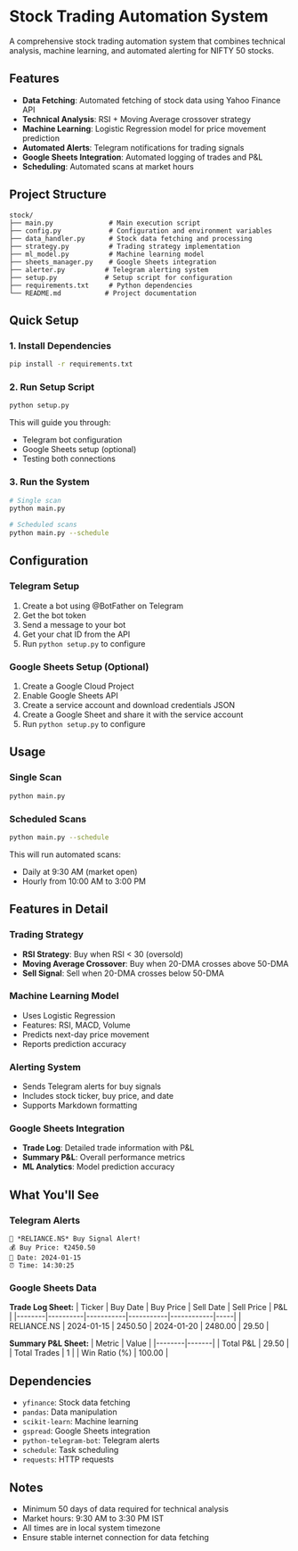 # Stock Trading Automation System

A comprehensive stock trading automation system that combines technical analysis, machine learning, and automated alerting for NIFTY 50 stocks.

## Features

- **Data Fetching**: Automated fetching of stock data using Yahoo Finance API
- **Technical Analysis**: RSI + Moving Average crossover strategy
- **Machine Learning**: Logistic Regression model for price movement prediction
- **Automated Alerts**: Telegram notifications for trading signals
- **Google Sheets Integration**: Automated logging of trades and P&L
- **Scheduling**: Automated scans at market hours

## Project Structure

```
stock/
├── main.py              # Main execution script
├── config.py            # Configuration and environment variables
├── data_handler.py      # Stock data fetching and processing
├── strategy.py          # Trading strategy implementation
├── ml_model.py          # Machine learning model
├── sheets_manager.py    # Google Sheets integration
├── alerter.py          # Telegram alerting system
├── setup.py            # Setup script for configuration
├── requirements.txt     # Python dependencies
└── README.md           # Project documentation
```

## Quick Setup

### 1. Install Dependencies
```bash
pip install -r requirements.txt
```

### 2. Run Setup Script
```bash
python setup.py
```

This will guide you through:
- Telegram bot configuration
- Google Sheets setup (optional)
- Testing both connections

### 3. Run the System
```bash
# Single scan
python main.py

# Scheduled scans
python main.py --schedule
```

## Configuration

### Telegram Setup
1. Create a bot using @BotFather on Telegram
2. Get the bot token
3. Send a message to your bot
4. Get your chat ID from the API
5. Run `python setup.py` to configure

### Google Sheets Setup (Optional)
1. Create a Google Cloud Project
2. Enable Google Sheets API
3. Create a service account and download credentials JSON
4. Create a Google Sheet and share it with the service account
5. Run `python setup.py` to configure

## Usage

### Single Scan
```bash
python main.py
```

### Scheduled Scans
```bash
python main.py --schedule
```

This will run automated scans:
- Daily at 9:30 AM (market open)
- Hourly from 10:00 AM to 3:00 PM

## Features in Detail

### Trading Strategy
- **RSI Strategy**: Buy when RSI < 30 (oversold)
- **Moving Average Crossover**: Buy when 20-DMA crosses above 50-DMA
- **Sell Signal**: Sell when 20-DMA crosses below 50-DMA

### Machine Learning Model
- Uses Logistic Regression
- Features: RSI, MACD, Volume
- Predicts next-day price movement
- Reports prediction accuracy

### Alerting System
- Sends Telegram alerts for buy signals
- Includes stock ticker, buy price, and date
- Supports Markdown formatting

### Google Sheets Integration
- **Trade Log**: Detailed trade information with P&L
- **Summary P&L**: Overall performance metrics
- **ML Analytics**: Model prediction accuracy

## What You'll See

### Telegram Alerts
```
🚨 *RELIANCE.NS* Buy Signal Alert!
💰 Buy Price: ₹2450.50
📅 Date: 2024-01-15
⏰ Time: 14:30:25
```

### Google Sheets Data
**Trade Log Sheet:**
| Ticker | Buy Date | Buy Price | Sell Date | Sell Price | P&L |
|--------|----------|-----------|-----------|------------|-----|
| RELIANCE.NS | 2024-01-15 | 2450.50 | 2024-01-20 | 2480.00 | 29.50 |

**Summary P&L Sheet:**
| Metric | Value |
|--------|-------|
| Total P&L | 29.50 |
| Total Trades | 1 |
| Win Ratio (%) | 100.00 |

## Dependencies

- `yfinance`: Stock data fetching
- `pandas`: Data manipulation
- `scikit-learn`: Machine learning
- `gspread`: Google Sheets integration
- `python-telegram-bot`: Telegram alerts
- `schedule`: Task scheduling
- `requests`: HTTP requests

## Notes

- Minimum 50 days of data required for technical analysis
- Market hours: 9:30 AM to 3:30 PM IST
- All times are in local system timezone
- Ensure stable internet connection for data fetching 